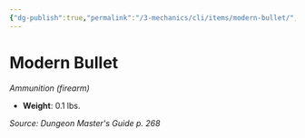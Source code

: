 ```yaml
---
{"dg-publish":true,"permalink":"/3-mechanics/cli/items/modern-bullet/","tags":["ttrpg-cli/compendium/src/5e/dmg","ttrpg-cli/item/age/modern","ttrpg-cli/item/gear/ammunition-firearm","ttrpg-cli/item/rarity/none"]}
---
```


# Modern Bullet
*Ammunition (firearm)*  


- **Weight**: 0.1 lbs.

*Source: Dungeon Master's Guide p. 268*